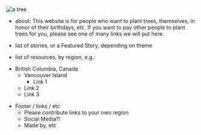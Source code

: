 ![a tree](tree.jpg "a tree")


- about:  This website is for people who want to plant trees, themselves, in honor of their birthdays, etc.  If you want to pay other people to plant trees for you, please see one of many links we will put here.

- list of stories, or a Featured Story, depending on theme

- list of resources, by region, e.g.:

* British Columbia, Canada
    * Vancouver Island
    	* Link 1
	* Link 2
	* Link 3




- Footer / links / etc
    - Please contribute links to your own region
    - Social Media?!
    - Made by, etc
